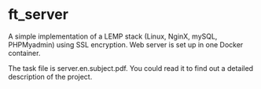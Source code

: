 # ft_server
A simple implementation of a LEMP stack (Linux, NginX, mySQL, PHPMyadmin) using SSL encryption. Web server is set up in one Docker container.

The task file is server.en.subject.pdf. You could read it to find out a detailed description of the project.
